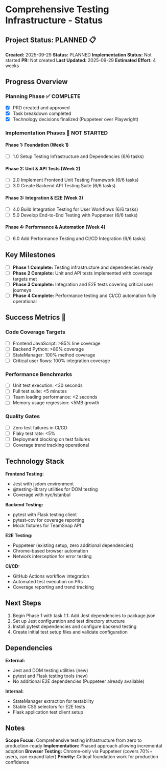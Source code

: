 # Comprehensive Testing Infrastructure - Status

## Project Status: PLANNED 📋

**Created:** 2025-09-29
**Status:** PLANNED
**Implementation Status:** Not started
**PR:** Not created
**Last Updated:** 2025-09-29
**Estimated Effort:** 4 weeks

## Progress Overview

### Planning Phase ✅ COMPLETE
- [x] PRD created and approved
- [x] Task breakdown completed
- [x] Technology decisions finalized (Puppeteer over Playwright)

### Implementation Phases 🔄 NOT STARTED

#### Phase 1: Foundation (Week 1)
- [ ] 1.0 Setup Testing Infrastructure and Dependencies (6/6 tasks)

#### Phase 2: Unit & API Tests (Week 2)
- [ ] 2.0 Implement Frontend Unit Testing Framework (6/6 tasks)
- [ ] 3.0 Create Backend API Testing Suite (6/6 tasks)

#### Phase 3: Integration & E2E (Week 3)
- [ ] 4.0 Build Integration Testing for User Workflows (6/6 tasks)
- [ ] 5.0 Develop End-to-End Testing with Puppeteer (6/6 tasks)

#### Phase 4: Performance & Automation (Week 4)
- [ ] 6.0 Add Performance Testing and CI/CD Integration (6/6 tasks)

## Key Milestones

- [ ] **Phase 1 Complete:** Testing infrastructure and dependencies ready
- [ ] **Phase 2 Complete:** Unit and API tests implemented with coverage targets met
- [ ] **Phase 3 Complete:** Integration and E2E tests covering critical user journeys
- [ ] **Phase 4 Complete:** Performance testing and CI/CD automation fully operational

## Success Metrics 🎯

### Code Coverage Targets
- [ ] Frontend JavaScript: >85% line coverage
- [ ] Backend Python: >80% coverage
- [ ] StateManager: 100% method coverage
- [ ] Critical user flows: 100% integration coverage

### Performance Benchmarks
- [ ] Unit test execution: <30 seconds
- [ ] Full test suite: <5 minutes
- [ ] Team loading performance: <2 seconds
- [ ] Memory usage regression: <5MB growth

### Quality Gates
- [ ] Zero test failures in CI/CD
- [ ] Flaky test rate: <5%
- [ ] Deployment blocking on test failures
- [ ] Coverage trend tracking operational

## Technology Stack

**Frontend Testing:**
- Jest with jsdom environment
- @testing-library utilities for DOM testing
- Coverage with nyc/istanbul

**Backend Testing:**
- pytest with Flask testing client
- pytest-cov for coverage reporting
- Mock fixtures for TeamSnap API

**E2E Testing:**
- Puppeteer (existing setup, zero additional dependencies)
- Chrome-based browser automation
- Network interception for error testing

**CI/CD:**
- GitHub Actions workflow integration
- Automated test execution on PRs
- Coverage reporting and trend tracking

## Next Steps

1. Begin Phase 1 with task 1.1: Add Jest dependencies to package.json
2. Set up Jest configuration and test directory structure
3. Install pytest dependencies and configure backend testing
4. Create initial test setup files and validate configuration

## Dependencies

**External:**
- Jest and DOM testing utilities (new)
- pytest and Flask testing tools (new)
- No additional E2E dependencies (Puppeteer already available)

**Internal:**
- StateManager extraction for testability
- Stable CSS selectors for E2E tests
- Flask application test client setup

## Notes

**Scope Focus:** Comprehensive testing infrastructure from zero to production-ready
**Implementation:** Phased approach allowing incremental adoption
**Browser Testing:** Chrome-only via Puppeteer (covers 70%+ users, can expand later)
**Priority:** Critical foundation work for production confidence
